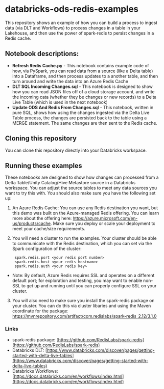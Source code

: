 # databricks-ods-redis-examples

This repository shows an example of how you can build a process to ingest data (via DLT and Workflows) to process changes in a table in your Lakehouse, and then use the power of spark-redis to persist changes in a Redis cache.

## Notebook descriptions:

* **Refresh Redis Cache.py** - This notebook contains example code of how, via PySpark, you can read data from a source (like a Delta table) into a Dataframe, and then process updates to a another table, and then turn around and write the data into an Azure Redis Cache
* **DLT SQL Incoming Changes.sql** - This notebook is designed to show how you can read JSON files off of a cloud storage account, and write the incoming cata (whether they be changes or new records) to a Delta Live Table (which is used in the next notebook)
* **Update ODS And Redis From Changes.sql** - This notebook, written in pure SQL, shows how using the changes ingested via the Delta Live Table process, the changes are persisted back to the table using a MERGE statement. The same changes are then sent to the Redis cache.

## Cloning this repository

You can clone this repository directly into your Databricks workspace.

## Running these examples

These notebooks are designed to show how changes can processed from a Delta Table/Unity Catalog/Hive Metastore source in a Databricks workspace. You can adjust the source tables to meet any data sources you want to try this with. You should also make sure you have the following set up:

1. An Azure Redis Cache: You can use any Redis destination you want, but this demo was built on the Azure-managed Redis offering. You can learn more about the offering here: https://azure.microsoft.com/en-us/products/cache. Make sure you deploy or scale your deployment to meet your cache/size requirements.
2. You will need a cluster to run the examples. Your cluster should be able to communicate with the Redis destination, which you can set via the Spark configuration of the cluster: 

        
        spark.redis.port <your redis port number>
        spark.redis.host <your redis hostname>
        spark.redis.auth <your redis key>
        
        
  * Note: By default, Azure Redis requires SSL and operates on a different default port; for exploration and testing, you may want to enable non-SSL to get up and running until you can properly configure SSL on your cluster.

3. You will also need to make sure you install the spark-redis package on your cluster. You can do this via cluster libaries and using the Maven coordinate for the package: https://mvnrepository.com/artifact/com.redislabs/spark-redis_2.12/3.1.0

### Links

* spark-redis package: [https://github.com/RedisLabs/spark-redis](https://github.com/RedisLabs/spark-redis)
* Databricks DLT: [https://www.databricks.com/discover/pages/getting-started-with-delta-live-tables](https://www.databricks.com/discover/pages/getting-started-with-delta-live-tables)
* Databricks Workflows: [https://docs.databricks.com/en/workflows/index.html](https://docs.databricks.com/en/workflows/index.html)